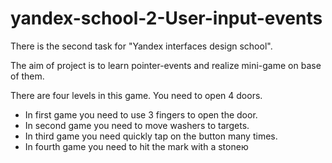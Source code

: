 # yandex-school-2-User-input-events
There is the second task for "Yandex interfaces design school".

The aim of project is to learn pointer-events and realize mini-game on base of them.

There are four levels in this game. You need to open 4 doors.

 - In first game you need to use 3 fingers to open the door.
 - In second game you need to move washers to targets.
 - In third game you need quickly tap on the button many times.
 - In fourth game you need to hit the mark with a stoneю
